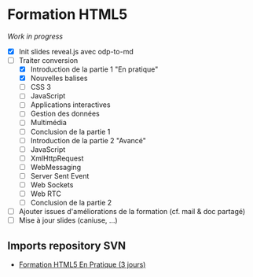 # Formation HTML5

*Work in progress*

- [x] Init slides reveal.js avec odp-to-md
- [ ] Traiter conversion
  - [X] Introduction de la partie 1 "En pratique"
  - [X] Nouvelles balises
  - [ ] CSS 3
  - [ ] JavaScript
  - [ ] Applications interactives
  - [ ] Gestion des données
  - [ ] Multimédia
  - [ ] Conclusion de la partie 1
  - [ ] Introduction de la partie 2 "Avancé"
  - [ ] JavaScript
  - [ ] XmlHttpRequest
  - [ ] WebMessaging
  - [ ] Server Sent Event
  - [ ] Web Sockets
  - [ ] Web RTC
  - [ ] Conclusion de la partie 2
- [ ] Ajouter issues d'améliorations de la formation (cf. mail & doc partagé)
- [ ] Mise à jour slides (caniuse, ...)

## Imports repository SVN
- [Formation HTML5 En Pratique (3 jours)](ODP/HTML5_EnPratique)

